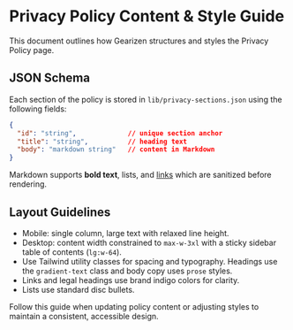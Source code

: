 # Privacy Policy Content & Style Guide

This document outlines how Gearizen structures and styles the Privacy Policy page.

## JSON Schema
Each section of the policy is stored in `lib/privacy-sections.json` using the following fields:

```json
{
  "id": "string",             // unique section anchor
  "title": "string",          // heading text
  "body": "markdown string"   // content in Markdown
}
```

Markdown supports **bold text**, lists, and [links](/contact) which are sanitized before rendering.

## Layout Guidelines
- Mobile: single column, large text with relaxed line height.
- Desktop: content width constrained to `max-w-3xl` with a sticky sidebar table of contents (`lg:w-64`).
- Use Tailwind utility classes for spacing and typography. Headings use the `gradient-text` class and body copy uses `prose` styles.
- Links and legal headings use brand indigo colors for clarity.
- Lists use standard disc bullets.

Follow this guide when updating policy content or adjusting styles to maintain a consistent, accessible design.
